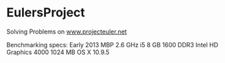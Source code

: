 EulersProject
=============

Solving Problems on www.projecteuler.net

Benchmarking specs: 
  Early 2013 MBP
  2.6 GHz i5
  8 GB 1600 DDR3
  Intel HD Graphics 4000 1024 MB
  OS X 10.9.5
